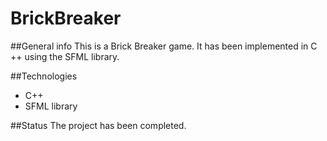 # BrickBreaker

##General info
This is a Brick Breaker game. It has been implemented in C ++ using the SFML library.

##Technologies
* C++
* SFML library

##Status
The project has been completed.
